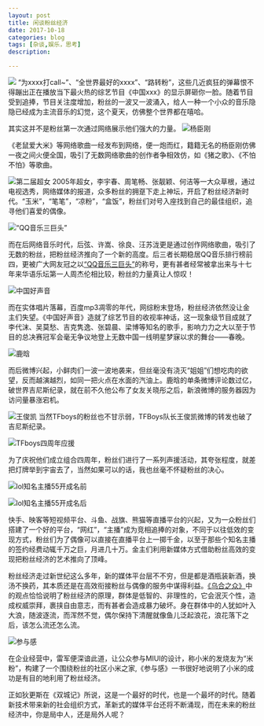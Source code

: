 ```yaml
---
layout: post
title: 闲谈粉丝经济
date: 2017-10-18
categories: blog
tags: [杂谈,娱乐，思考]
description: 

---
```

![](http://upload-images.jianshu.io/upload_images/726103-15e8379b7b528a82.jpg?imageMogr2/auto-orient/strip%7CimageView2/2/w/1240)
“为xxxx打call~”、“全世界最好的xxxx”、“路转粉”，这些几近疯狂的弹幕恨不得蹦出正在播放当下最火热的综艺节目《中国xxx》的显示屏砸你一脸。随着节目受到追捧，节目关注度增加，粉丝的一波又一波涌入，给人一种一个小众的音乐隐隐已经成为主流音乐的幻觉，这个夏天，仿佛整个世界都在嘻哈。

其实这并不是粉丝第一次通过网络展示他们强大的力量。
![杨臣刚](http://upload-images.jianshu.io/upload_images/726103-4c0c29f274b4d681.jpg?imageMogr2/auto-orient/strip%7CimageView2/2/w/1240)

《老鼠爱大米》等网络歌曲一经发布到网络，便一炮而红，籍籍无名的杨臣刚仿佛一夜之间火便全国，吸引了无数网络歌曲的创作者争相效仿，如《猪之歌》、《不怕不怕》等歌曲。

![第二届超女](http://upload-images.jianshu.io/upload_images/726103-345b44d0dc598134.jpg?imageMogr2/auto-orient/strip%7CimageView2/2/w/1240)
2005年超女，李宇春、周笔畅、张靓颖、何洁等一大众草根，通过电视选秀，网络媒体的报道，众多粉丝的拥趸下走上神坛，开启了粉丝经济新时代。“玉米”，“笔笔”，“凉粉”，“盒饭”，粉丝们对号入座找到自己的最佳组织，追寻他们喜爱的偶像。


![“QQ音乐三巨头”](http://upload-images.jianshu.io/upload_images/726103-038000618b9c8203.jpg?imageMogr2/auto-orient/strip%7CimageView2/2/w/1240)


而在后网络音乐时代，后弦、许嵩、徐良、汪苏泷更是通过创作网络歌曲，吸引了无数的粉丝，把粉丝经济推向了一个新的高度。后三者长期稳居QQ音乐排行榜前四，更被广大网友冠之以[“QQ音乐三巨头”](https://baike.baidu.com/item/QQ%E9%9F%B3%E4%B9%90%E4%B8%89%E5%B7%A8%E5%A4%B4/22121767?fr=aladdin)的称号，更有甚者经常被拿出来与十七年来华语乐坛第一人周杰伦相比较，粉丝的力量真让人惊叹！

![中国好声音](http://upload-images.jianshu.io/upload_images/726103-ae1d1170df844de7.jpg?imageMogr2/auto-orient/strip%7CimageView2/2/w/1240)

而在实体唱片落幕，百度mp3凋零的年代，网综粉末登场，粉丝经济依然没让金主们失望。《中国好声音》造就了综艺节目的收视率神话，这一现象级节目成就了李代沫、吴莫愁、吉克隽逸、张碧晨、梁博等知名的歌手，影响力力之大以至于节目的总决赛冠军会毫无争议地登上无数中国一线明星梦寐以求的舞台——春晚。

![鹿晗](http://upload-images.jianshu.io/upload_images/726103-dff8c0eaeb4f1efb.jpg?imageMogr2/auto-orient/strip%7CimageView2/2/w/1240)

而后微博兴起，小鲜肉们一波一波地袭来，但丝毫没有浇灭“姐姐”们想吃肉的欲望，反而越演越烈，如同一把火点在水面的汽油上。鹿晗的单条微博评论数过亿，破世界吉尼斯纪录，就在前不久他公布了女友关晓彤之后，新浪微博的服务器因为访问量暴涨宕机。


![王俊凯](http://upload-images.jianshu.io/upload_images/726103-ebe966c780040671.jpg?imageMogr2/auto-orient/strip%7CimageView2/2/w/1240)
当然TFboys的粉丝也不甘示弱，TFBoys队长王俊凯微博的转发也破了吉尼斯纪录。

![TFboys四周年应援](http://upload-images.jianshu.io/upload_images/726103-b1aade386907579a.jpg?imageMogr2/auto-orient/strip%7CimageView2/2/w/1240)

为了庆祝他们成立组合四周年，粉丝们进行了一系列声援活动，其夸张程度，就差把灯牌举到宇宙去了，当然如果可以的话，我也丝毫不怀疑粉丝的决心。

![lol知名主播55开成名前](http://upload-images.jianshu.io/upload_images/726103-245a3cb9160fe99a.JPEG?imageMogr2/auto-orient/strip%7CimageView2/2/w/1240)


![lol知名主播55开成名后](http://upload-images.jianshu.io/upload_images/726103-e92587be7f8497e0.JPEG?imageMogr2/auto-orient/strip%7CimageView2/2/w/1240)


快手、映客等短视频平台、斗鱼、战旗、熊猫等直播平台的兴起，又为一众粉丝们搭建了一个好的平台，“网红”，“主播”成为竞相追捧的对象，不同于以往低效的变现方式，粉丝们为了偶像可以直接在直播平台上一掷千金，以至于那些个知名主播的签约经费动辄千万之巨，月进几十万。金主们利用新媒体方式借助粉丝高效的变现把粉丝经济的艺术推向了顶峰。

粉丝经济走过新世纪这么多年，新的媒体平台层不不穷，但是都是酒瓶装新酒，换汤不换药，其本质还是在高效衔接粉丝与偶像的服务中谋得利益。[《乌合之众》](https://baike.baidu.com/item/%E4%B9%8C%E5%90%88%E4%B9%8B%E4%BC%97/3836580?fr=aladdin)中的观点恰恰说明了粉丝经济的原理，群体是低智的、非理性的，它会泯灭个性，造成权威崇拜，裹挟自由意志，而有甚者会造成暴力破坏。身在群体中的人犹如叶入大浪，随波逐流，而浑然不觉，偶尔保持下清醒就像鱼儿泛起浪花，浪花落下之后，该怎么流还怎么流。

![参与感](http://upload-images.jianshu.io/upload_images/726103-8ba8cf65e6c93d8d.jpg?imageMogr2/auto-orient/strip%7CimageView2/2/w/1240)

在企业经营中，雷军便深谙此道，让公众参与MIUI的设计，称小米的发烧友为“米粉”，构建了一个围绕粉丝的社区小米之家,《参与感》一书很好地说明了小米的成功是有目的地利用了粉丝经济。

正如狄更斯在《双城记》所说，这是一个最好的时代，也是一个最坏的时代。随着新技术带来新的社会组织方式，革新式的媒体平台还将不断涌现，而在未来的粉丝经济中，你是局中人，还是局外人呢？

